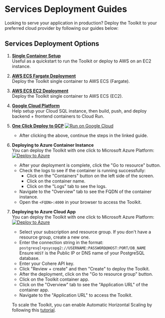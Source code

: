 # Services Deployment Guides

Looking to serve your application in production? Deploy the Toolkit to your preferred cloud provider by following our guides below:

## Services Deployment Options

1. **[Single Container Setup](deployment_guides/single_container.md)**  
   Useful as a quickstart to run the Toolkit or deploy to AWS on an EC2 instance.

2. **[AWS ECS Fargate Deployment](deployment_guides/aws_ecs_single_container.md)**  
   Deploy the Toolkit single container to AWS ECS (Fargate).

3. **[AWS ECS EC2 Deployment](deployment_guides/aws_ecs_single_container_ec2.md)**  
   Deploy the Toolkit single container to AWS ECS (EC2).

4. **[Google Cloud Platform](deployment_guides/gcp_deployment.md)**  
   Help setup your Cloud SQL instance, then build, push, and deploy backend + frontend containers to Cloud Run.

5. **[One Click Deploy to GCP](deployment_guides/gcp_one_click_deployment.md)** 
   [![Run on Google Cloud](https://deploy.cloud.run/button.svg)](https://deploy.cloud.run?dir=/)
   - After clicking the above, continue the steps in the linked guide.

6. **Deploying to Azure Container Instance**  
   You can deploy the Toolkit with one click to Microsoft Azure Platform:  
   [![Deploy to Azure](https://aka.ms/deploytoazurebutton)](https://portal.azure.com/#create/Microsoft.Template/uri/https%3A%2F%2Fraw.githubusercontent.com%2Fcohere-ai%2Fcohere-toolkit%2Fmain%2Fazuredeploy.json)  
   - After your deployment is complete, click the "Go to resource" button.
   - Check the logs to see if the container is running successfully:
     - Click on the "Containers" button on the left side of the screen.
     - Click on the container name.
     - Click on the "Logs" tab to see the logs.
   - Navigate to the "Overview" tab to see the FQDN of the container instance.
   - Open the `<FQDN>:4000` in your browser to access the Toolkit.

7. **Deploying to Azure Cloud App**  
   You can deploy the Toolkit with one click to Microsoft Azure Platform:  
   [![Deploy to Azure](https://aka.ms/deploytoazurebutton)](https://portal.azure.com/#create/Microsoft.Template/uri/https%3A%2F%2Fraw.githubusercontent.com%2Fcohere-ai%2Fcohere-toolkit%2Fmain%2Fazuredeploy.hpa.json)  
   - Select your subscription and resource group. If you don't have a resource group, create a new one.
   - Enter the connection string in the format:  
     `postgresql+psycopg2://USERNAME:PASSWORD@HOST:PORT/DB_NAME`  
     Ensure `HOST` is the Public IP or DNS name of your PostgreSQL database.
   - Enter your Cohere API key.
   - Click "Review + create" and then "Create" to deploy the Toolkit.
   - After the deployment, click on the "Go to resource group" button.
   - Click on the Toolkit container app.
   - Click on the "Overview" tab to see the "Application URL" of the container app.
   - Navigate to the "Application URL" to access the Toolkit.

   To scale the Toolkit, you can enable Automatic Horizontal Scaling by following this [tutorial](https://learn.microsoft.com/en-us/azure/container-apps/tutorial-scaling).
